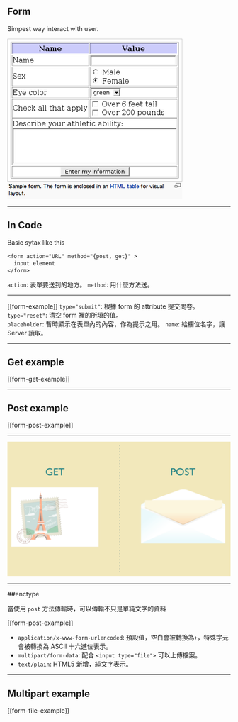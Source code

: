 Form
---

Simpest way interact with user.

![form](images/http/form.png)

---

In Code
---
Basic sytax like this

```
<form action="URL" method="{post, get}" >
  input element
</form>

```

`action`: 表單要送到的地方。 `method`: 用什麼方法送。

---

[[form-example]]
`type="submit"`: 根據 form 的 attribute 提交問卷。
`type="reset"`: 清空 form 裡的所填的值。  
`placeholder`: 暫時顯示在表單內的內容，作為提示之用。
`name`: 給欄位名字，讓 Server 讀取。

---

Get example
---

[[form-get-example]]

---

Post example
---

[[form-post-example]]

---

![compare with get and post](images/http/get_post.png)

---

##enctype

當使用 `post` 方法傳輸時，可以傳輸不只是單純文字的資料

[[form-post-example]]

- `application/x-www-form-urlencoded`: 預設值，空白會被轉換為`+`，特殊字元會被轉換為 ASCII 十六進位表示。
- `multipart/form-data`: 配合 `<input type="file">` 可以上傳檔案。
- `text/plain`: HTML5 新增，純文字表示。

---

Multipart example
---

[[form-file-example]]
